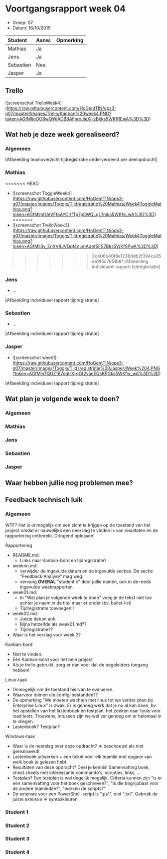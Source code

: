 # Voortgangsrapport week 04

* Groep: 07
* Datum: 16/10/2015

| Student  | Aanw. | Opmerking |
| :---     | :---  | :---      |
| Mathias  |  Ja   |           |
| Jens     |  Ja   |           |
| Sebastien|  Nee   |           |
| Jasper   |  Ja   |           |

## Trello

![screenschot TrelloWeek4] (https://raw.githubusercontent.com/HoGentTIN/ops3-g07/master/Images/Trello/Kanban%20week4.PNG?token=AGfMljqOO8wQWjADB8AFnroJieXi-yBkks5WKfREwA%3D%3D)

## Wat heb je deze week gerealiseerd?

### Algemeen


[Afbeelding teamoverzicht tijdregistratie onderverdeeld per deelopdracht]

### Mathias

<<<<<<< HEAD
* ![screenschot ToggleWeek4] (https://raw.githubusercontent.com/HoGentTIN/ops3-g07/master/Images/Toggle/Tijdregistratie%20Mathias/Week4ToggleMathias.png?token=AGfMljhfUeVFfoAYCrIfTp7p5WQLqL7mks5WKfsLwA%3D%3D)
=======
* ![screenschot TrelloWeek3] (https://raw.githubusercontent.com/HoGentTIN/ops3-g07/master/Images/Toggle/Tijdregistratie%20Mathias/Week4ToggleMathias.png?token=AGfMli3y_EnXV8JVQgf4nLmAdef5FS7Bks5WKf5PwA%3D%3D)

>>>>>>> 3c406b40f8e1236ddb2f394ca35ee9f5c7651b8f
[Afbeelding individueel rapport tijdregistratie]

### Jens

* ...

[Afbeelding individueel rapport tijdregistratie]

### Sebastien

* ...

[Afbeelding individueel rapport tijdregistratie]

### Jasper

* ![screenschot week1] (https://raw.githubusercontent.com/HoGentTIN/ops3-g07/master/Images/Toggle/Tijdsregistratie%20Jasper/Week%204.PNG?token=AGfMlnTQUZ1B7oqtrX-qGt2vaoEQsKPGks5WKfw_wA%3D%3D)

[Afbeelding individueel rapport tijdregistratie]

## Wat plan je volgende week te doen?

### Algemeen
### Mathias
### Jens
### Sebastien
### Jasper

## Waar hebben jullie nog problemen mee?


## Feedback technisch luik

### Algemeen

WTF? Het is onmogelijk om een zicht te krijgen op de toestand van het project omdat er nauwelijks een neerslag te vinden is van resultaten en de rapportering ontbreekt. Dringend oplossen!

Rapportering

* README.md:
    * Links naar Kanban-bord en tijdregistratie?
* weeknn.md:
    * verwijder de ingevulde datum en de ingevulde secties. De sectie "Feedback Analyse" mag weg.
    * vervang **OVERAL** "student x" door jullie namen, ook in de reeds ingevulde weekrapporten
* week01.md:
    * In "Wat plan je volgende week te doen" voeg je de tekst niet toe achter je naam in de titel maar er onder (bv. bullet-list)
    * Tijdregistratie toevoegen!!
* week02.md:
    * Juiste datum aub
    * Bijna hetzelfde als week01.md??
    * Tijdregistratie??
* Waar is het verslag voor week 3?

Kanban-bord

* Niet te vinden.
* Eén Kanban-bord voor het hele project
* Als je trello gebruikt, zorg er dan voor dat de begeleiders toegang hebben!

Linux-taak

* Onmogelijk om de toestand hiervan te evalueren.
* Waarvoor dienen die config-bestanden??
* De opmerking "We moeten wachten met linux tot we verder ziten bij Enterprise Linux" is zwak. Er is genoeg werk dat je nu al kan doen, bv. het opstellen van het lastenboek en testplan, het zoeken naar tools voor load tests. Trouwens, intussen zijn we wel ver genoeg om er helemaal in te vliegen.
* Lastenboek? Testplan?

Windows-taak

* Waar is de neerslag over deze opdracht? => beschouwd als niet gerealiseerd!
* Lastenboek uitwerken + een ticket voor elk teamlid met opgave van welk boek je gelezen hebt
* Resultaten van deze opdracht? Deel je kennis! Samenvatting boek, cheat sheets met interessante commando's, scriptjes, links, ...
* Testplan? Een testplan is wel degelijk mogelijk. Criteria kunnen zijn "is er een samenvatting voor het boek geschreven?", "is die begrijpbaar voor de andere teamleden?", "werken de scripts?"
* De extensie voor een PowerShell-script is ".ps1", niet ".txt". Gebruik de juiste extensie => syntaxkleuren

### Student 1
### Student 2
### Student 3
### Student 4

